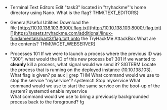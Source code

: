 - Terminal Text Editors
Edit "task3" located in "tryhackme"'s home directory using Nano. What is the flag?
THM{TEXT_EDITORS}

- General/Useful Utilities
Download the file [http://10.10.138.103:8000/.flag.txt](http://10.10.138.103:8000/.flag.txt)[](https://assets.tryhackme.com/additional/linux-fundamentals/part3/flag.txt) onto the TryHackMe AttackBox[](https://assets.tryhackme.com/additional/linux-fundamentals/part3/flag.txt)
What are the contents?
THM{WGET_WEBSERVER}

- Processes 101
  If we were to launch a process where the previous ID was "300", what would the ID of this new process be?
  301
  If we wanted to **cleanly** kill a process, what signal would we send it?
  SIGTERM
  Locate the process that is running on the deployed instance (10.10.138.103). What flag is given?
  ps aux | grep THM
What command would we use to stop the service "myservice"?
systemctl Stop myservice
 What command would we use to start the same service on the boot-up of the system?
 systemctl enable myservice  
What command would we use to bring a previously backgrounded process back to the foreground?
fg